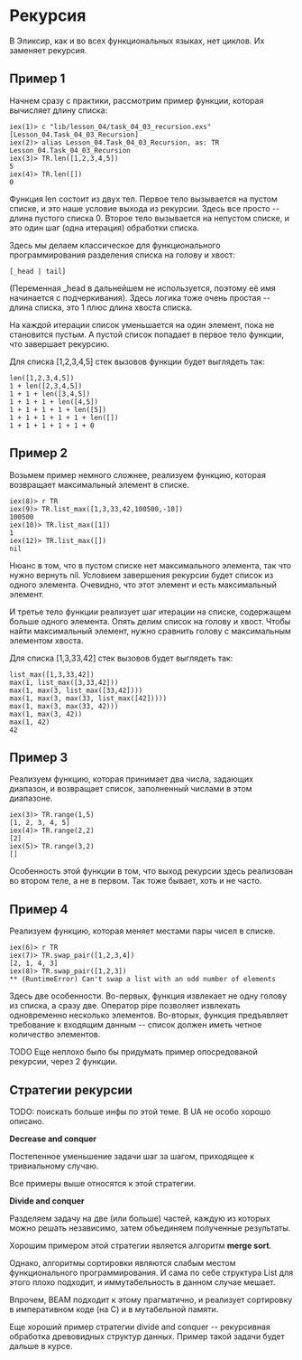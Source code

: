 # Рекурсия

В Эликсир, как и во всех функциональных языках, нет циклов. Их заменяет рекурсия.


## Пример 1

Начнем сразу с практики, рассмотрим пример функции, которая вычисляет длину списка:

```
iex(1)> c "lib/lesson_04/task_04_03_recursion.exs"
[Lesson_04.Task_04_03_Recursion]
iex(2)> alias Lesson_04.Task_04_03_Recursion, as: TR
Lesson_04.Task_04_03_Recursion
iex(3)> TR.len([1,2,3,4,5])
5
iex(4)> TR.len([])         
0
```

Функция len состоит из двух тел. Первое тело вызывается на пустом списке, и это наше условие выхода из рекурсии. Здесь все просто -- длина пустого списка 0. Второе тело вызывается на непустом списке, и это один шаг (одна итерация) обработки списка.

Здесь мы делаем классическое для функционального программирования разделения списка на голову и хвост:
```
[_head | tail]
```
(Переменная _head в дальнейшем не используется, поэтому её имя начинается с подчеркивания). Здесь логика тоже очень простая -- длина списка, это 1 плюс длина хвоста списка.

На каждой итерации список уменьшается на один элемент, пока не становится пустым. А пустой список попадает в первое тело функции, что завершает рекурсию.

Для списка [1,2,3,4,5] стек вызовов функции будет выглядеть так:
```
len([1,2,3,4,5])
1 + len([2,3,4,5])
1 + 1 + len([3,4,5])
1 + 1 + 1 + len([4,5])
1 + 1 + 1 + 1 + len([5])
1 + 1 + 1 + 1 + 1 + len([])
1 + 1 + 1 + 1 + 1 + 0
```


## Пример 2

Возьмем пример немного сложнее, реализуем функцию, которая возвращает максимальный элемент в списке.

```
iex(8)> r TR
iex(9)> TR.list_max([1,3,33,42,100500,-10])
100500
iex(10)> TR.list_max([1])
1
iex(12)> TR.list_max([])
nil
```

Нюанс в том, что в пустом списке нет максимального элемента, так что нужно вернуть nil. Условием завершения рекурсии будет список из одного элемента. Очевидно, что этот элемент и есть максимальный элемент. 

И третье тело функции реализует шаг итерации на списке, содержащем больше одного элемента. Опять делим список на голову и хвост. Чтобы найти максимальный элемент, нужно сравнить голову с максимальным элементом хвоста.

Для списка [1,3,33,42] стек вызовов будет выглядеть так:
```
list_max([1,3,33,42])
max(1, list_max([3,33,42]))
max(1, max(3, list_max([33,42])))
max(1, max(3, max(33, list_max([42]))))
max(1, max(3, max(33, 42)))
max(1, max(3, 42))
max(1, 42)
42
```


## Пример 3

Реализуем функцию, которая принимает два числа, задающих диапазон, и возвращает список, заполненный числами в этом диапазоне.

```
iex(3)> TR.range(1,5)
[1, 2, 3, 4, 5]
iex(4)> TR.range(2,2)
[2]
iex(5)> TR.range(3,2)
[]
```

Особенность этой функции в том, что выход рекурсии здесь реализован во втором теле, а не в первом. Так тоже бывает, хоть и не часто. 


## Пример 4

Реализуем функцию, которая меняет местами пары чисел в списке.

```
iex(6)> r TR
iex(7)> TR.swap_pair([1,2,3,4])
[2, 1, 4, 3]
iex(8)> TR.swap_pair([1,2,3])  
** (RuntimeError) Can't swap a list with an odd number of elements
```

Здесь две особенности. Во-первых, функция извлекает не одну голову из списка, а сразу две. Оператор pipe позволяет извлекать одновременно несколько элементов. Во-вторых, функция предъявляет требование к входящим данным -- список должен иметь четное количество элементов.


TODO Еще неплохо было бы придумать пример опосредованой рекурсии, через 2 функции.


## Стратегии рекурсии

TODO: поискать больше инфы по этой теме. В UA не особо хорошо описано.

**Decrease and conquer**

Постепенное уменьшение задачи шаг за шагом, приходящее к тривиальному случаю.

Все примеры выше относятся к этой стратегии.


**Divide and conquer**

Разделяем задачу на две (или больше) частей, каждую из которых можно решать независимо, затем объединяем полученные результаты. 

Хорошим примером этой стратегии является алгоритм **merge sort**. 

Однако, алгоритмы сортировки являются слабым местом функционального программирования. И сама по себе структура List для этого плохо подходит, и иммутабельность в данном случае мешает. 

Впрочем, BEAM подходит к этому прагматично, и реализует сортировку в императивном коде (на С) и в мутабельной памяти. 

Еще хороший пример стратегии divide and conquer -- рекурсивная обработка древовидных структур данных. Пример такой задачи будет дальше в курсе.

